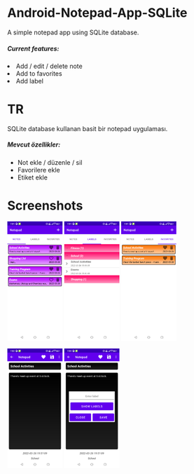 # Android-Notepad-App-SQLite
<p> A simple notepad app using SQLite database. </p>

<h5>Current features:</h5>
  <li>Add / edit / delete note</li>
  <li>Add to favorites</li>
  <li>Add label</li>

<h1>TR</h1>
<p>SQLite database kullanan basit bir notepad uygulaması.</p>

<h5>Mevcut özellikler:</h5>
<ul>
  <li>Not ekle / düzenle / sil</li>
  <li>Favorilere ekle</li>
  <li>Etiket ekle</li>
</ul>

<h1>Screenshots</h1>
<p><img src="https://github.com/samet-ozkan/Android-Notepad-App-SQLite/blob/main/Screenshots/Screenshot_20220326-195142.png" width="25%" height="25%"> 
<img src="https://github.com/samet-ozkan/Android-Notepad-App-SQLite/blob/main/Screenshots/Screenshot_20220326-195149.png" width="25%" height="25%">
<img src="https://github.com/samet-ozkan/Android-Notepad-App-SQLite/blob/main/Screenshots/Screenshot_20220326-195154.png" width="25%" height="25%"></p> 

<p><img src="https://github.com/samet-ozkan/Android-Notepad-App-SQLite/blob/main/Screenshots/Screenshot_20220326-195210.png" width="25%" height="25%">
<img src="https://github.com/samet-ozkan/Android-Notepad-App-SQLite/blob/main/Screenshots/Screenshot_20220326-195314.png" width="25%" height="25%"></p>
  
  
  
  
  

